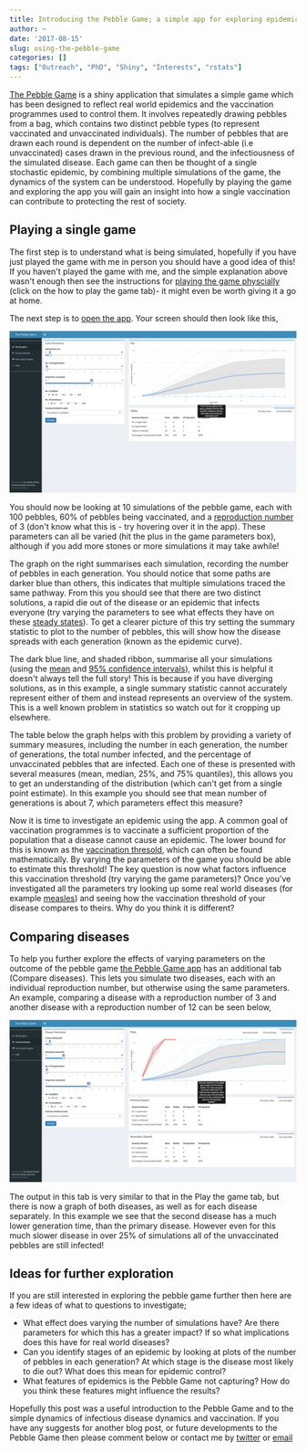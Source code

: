```yaml
---
title: Introducing the Pebble Game; a simple app for exploring epidemics and vaccination
author: ~
date: '2017-08-15'
slug: using-the-pebble-game
categories: []
tags: ["Outreach", "PhD", "Shiny", "Interests", "rstats"]
---
```


[The Pebble Game](http://seabbs.co.uk/shiny/thepebblegame) is a shiny application that simulates a simple game which has been designed  to reflect real world epidemics and the vaccination programmes used to control them. It involves repeatedly drawing pebbles from a bag, which contains two distinct pebble types (to represent vaccinated and unvaccinated individuals). The number of pebbles that are drawn each round is dependent on the number of infect-able (i.e unvaccinated) cases drawn in the previous round, and the infectiousness of the simulated disease. Each game can then be thought of a single stochastic epidemic, by combining multiple simulations of the game, the dynamics of the system can be understood. Hopefully by playing the game and exploring the app you will gain an insight into how a single vaccination can contribute to protecting the rest of society.

## Playing a single game

The first step is to understand what is being simulated, hopefully if you have just played the game with me in person you should have a good idea of this! If you haven't played the game with me, and the simple explanation above wasn't enough then see the instructions for [playing the game physcially](http://www.seabbs.co.uk/shiny/thepebblegame) (click on the how to play the game tab)- it might even be worth giving it a go at home.

The next step is to [open the app](http://www.seabbs.co.uk/shiny/thepebblegame). Your screen should then look like this,

![The game simulation tab from the pebble game app](/img/single_game.png)

You should now be looking at 10 simulations of the pebble game, each with 100 pebbles, 60% of pebbles being vaccinated, and a [reproduction number](https://en.wikipedia.org/wiki/Basic_reproduction_number) of 3 (don't know what this is - try hovering over it in the app). These parameters can all be varied (hit the plus in the game parameters box), although if you add more stones or more simulations it may take awhile! 

The graph on the right summarises each simulation, recording the number of pebbles in each generation. You should notice that some paths are darker blue than others, this indicates that multiple simulations traced the same pathway. From this you should see that there are two distinct solutions, a rapid die out of the disease or an epidemic that infects everyone (try varying the parameters to see what effects they have on these [steady states](https://en.wikipedia.org/wiki/Steady_state)). To get a clearer picture of this try setting the summary statistic to plot to the number of pebbles, this will show how the disease spreads with each generation (known as the epidemic curve). 

The dark blue line, and shaded ribbon, summarise all your simulations (using the [mean](https://en.wikipedia.org/wiki/Mean) and [95% confidence intervals](https://en.wikipedia.org/wiki/Confidence_interval)), whilst this is helpful it doesn't always tell the full story! This is because if you have diverging solutions, as in this example, a single summary statistic cannot accurately represent either of them and instead represents an overview of the system. This is a well known problem in statistics so watch out for it cropping up elsewhere.

The table below the graph helps with this problem by providing a variety of summary measures, including the number in each generation, the number of generations, the total number infected, and the percentage of unvaccinated pebbles  that are infected. Each one of these is presented with several measures (mean, median, 25%, and 75% quantiles), this allows  you to get an understanding of the distribution (which can't get from a single point estimate). In this example you should see that mean number of generations is about 7, which parameters effect this measure? 

Now it is time to investigate an epidemic using the app. A common goal of vaccination programmes is to vaccinate a sufficient proportion of the population that a disease cannot cause an epidemic. The lower bound for this is known as the [vaccination thresold](https://en.wikipedia.org/wiki/Herd_immunity), which can often be found mathematically. By varying the parameters of the game you should be able to estimate this threshold! The key question is now what factors influence this vaccination threshold (try varying the game parameters)? Once you've investigated all the parameters try looking up some real world diseases (for example [measles](https://blogs.scientificamerican.com/roots-of-unity/understand-the-measles-outbreak-with-this-one-weird-number/)) and seeing how the vaccination threshold of your disease compares to theirs. Why do you think it is different?


## Comparing diseases

To help you further explore the effects of varying parameters on the outcome of the pebble game [the Pebble Game app](http://www.seabbs.co.uk/shiny/thepebblegame) has an additional tab (Compare diseases). This lets you simulate two diseases, each with an individual reproduction number, but otherwise using the same parameters. An example, comparing a disease with a reproduction number of 3 and another disease with a reproduction number of 12 can be seen below,

![The disease comparision tab from the pebble game app](/img/compare_game.png)

The output in this tab is very similar to that in the Play the game tab, but there is now a graph of both diseases, as well as for each disease separately. In this example we see that the second disease has a much lower generation time, than the primary disease. However even for this much slower disease in over 25% of simulations all of the unvaccinated pebbles are still infected! 

## Ideas for further exploration

If you are still interested in exploring the pebble game further then here are a few ideas of what to questions to investigate;

- What effect does varying the number of simulations have? Are there parameters for which this has a greater impact? If so what implications does this have for real world diseases?
- Can you identify stages of an epidemic by looking at plots of the number of pebbles  in each generation? At which stage is the disease most likely to die out? What does this mean for epidemic control?
- What features of epidemics is the Pebble Game not capturing? How do you think these features might influence the results?


Hopefully this post was a useful introduction to the Pebble Game and to the simple dynamics of infectious disease dynamics and vaccination. If you have any suggests for another blog post, or future developments to the Pebble Game then please comment below or contact me by [twitter](https://twitter.com/seabbs) or [email](https://www.samabbott.co.uk/#contact)
